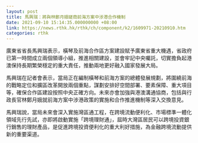 ```yaml
---
layout: post
title: 馬興瑞：將與林鄭月娥磋商前海方案中涉港合作機制
date: 2021-09-10 15:14:35.000000000 +08:00
link: https://news.rthk.hk/rthk/ch/component/k2/1609971-20210910.htm
categories: rthk
---
```


廣東省省長馬興瑞表示，橫琴及前海合作區方案建設賦予廣東省重大機遇，省政府已第一時間成立兩個領導小組，推進相關建設，並會牢記中央囑託，切實擔負起港澳保持長期繁榮穩定的重大責任，推動兩地更好融入國家發展大局。

馬興瑞在記者會表示，當局正在編制橫琴和前海方案的總體發展規劃，將圍繞前海的戰略定位和擴區改革開放兩個重點，謀劃安排好空間部署、要素保障、重大項目等，確保合作區建設按照中央正確方向。未來亦會加強與港澳溝通協商，包括與行政長官林鄭月娥就前海方案中涉港政策的實施和合作推進機制等深入交換意見。

馬興瑞說，當局未來會深入實施灣區通工程，在跨境流動便利化、市場標準一體化領域先行先試，亦即將啟動實施「跨境理財通」，屆時大灣區居民可以跨境投資銀行銷售的理財產品，是促進跨境投資便利化的重大利好措施，為金融跨境流動提供新的重要渠道。
